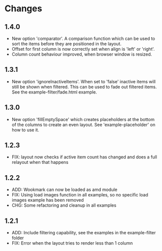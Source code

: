 # Changes

## 1.4.0
* New option 'comparator'. A comparison function which can be used to sort the items before they are positioned in the layout.
* Offset for first column is now correctly set when align is 'left' or 'right'.
* Column count behaviour improved, when browser window is resized.

## 1.3.1
* New option 'ignoreInactiveItems'. When set to 'false' inactive items will still be shown when filtered. This can be used to fade out filtered items. See the example-filter/fade.html example.

## 1.3.0
* New option 'fillEmptySpace' which creates placeholders at the bottom of the columns to create an even layout. See 'example-placeholder' on how to use it.

## 1.2.3
* FIX: layout now checks if active item count has changed and does a full relayout when that happens

## 1.2.2
* ADD: Wookmark can now be loaded as amd module
* FIX: Using load images function in all examples, so no specific load images example has been removed
* CHG: Some refactoring and cleanup in all examples

## 1.2.1
* ADD: Include filtering capability, see the examples in the example-filter folder
* FIX: Error when the layout tries to render less than 1 column

